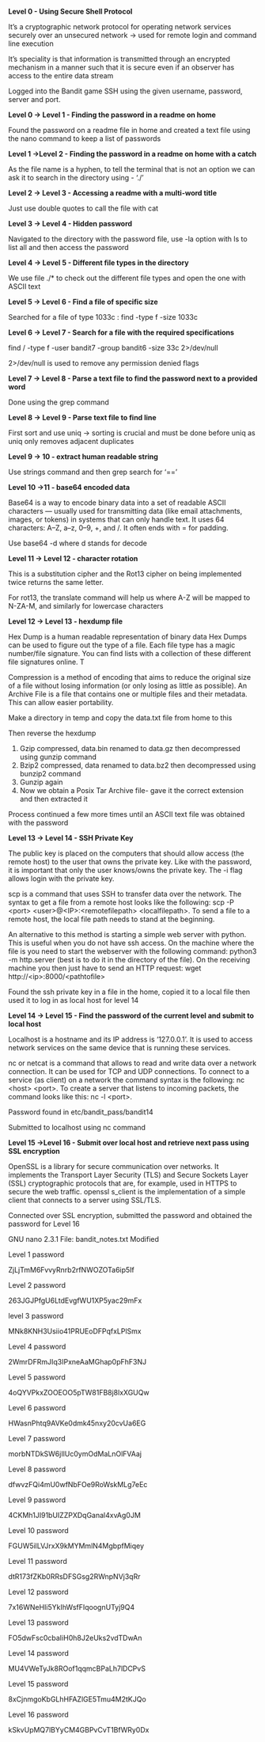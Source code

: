 **Level 0 - Using Secure Shell Protocol**

It’s a cryptographic network protocol for operating network services securely over an unsecured network → used for remote login and command line execution

It’s speciality is that information is transmitted through an encrypted mechanism in a manner such that it is secure even if an observer has access to the entire data stream

Logged into the Bandit game SSH using the given username, password, server and port.

**Level 0 → Level 1 - Finding the password in a readme on home**

Found the password on a readme file in home and created a text file using the nano command to keep a list of passwords

**Level 1 →Level 2 - Finding the password in a readme on home with a catch**

As the file name is a hyphen, to tell the terminal that is not an option we can ask it to search in the directory using - ‘./’

**Level 2 → Level 3 - Accessing a readme with a multi-word title**

Just use double quotes to call the file with cat

**Level 3 → Level 4 - Hidden password**

Navigated to the directory with the password file, use -la option with ls to list all and then access the password

**Level 4 → Level 5 - Different file types in the directory**

We use file ./\* to check out the different file types and open the one with ASCII text

**Level 5 → Level 6 - Find a file of specific size**

Searched for a file of type 1033c : find -type f -size 1033c

**Level 6 → Level 7 - Search for a file with the required specifications**

find / -type f -user bandit7 -group bandit6 -size 33c 2>/dev/null

2>/dev/null is used to remove any permission denied flags

**Level 7 → Level 8 - Parse a text file to find the password next to a provided word**

Done using the grep command

**Level 8 → Level 9 - Parse text file to find line**

First sort and use uniq → sorting is crucial and must be done before uniq as uniq only removes adjacent duplicates

**Level 9 → 10 - extract human readable string**

Use strings command and then grep search for ‘==’

**Level 10 →11 - base64 encoded data**

Base64 is a way to encode binary data into a set of readable ASCII characters — usually used for transmitting data (like email attachments, images, or tokens) in systems that can only handle text. It uses 64 characters: A–Z, a–z, 0–9, +, and /. It often ends with = for padding.

Use base64 -d where d stands for decode

**Level 11 → Level 12 - character rotation**

This is a substitution cipher and the Rot13 cipher on being implemented twice returns the same letter.

For rot13, the translate command will help us where A-Z will be mapped to N-ZA-M, and similarly for lowercase characters

**Level 12 → Level 13 - hexdump file**

Hex Dump is a human readable representation of binary data Hex Dumps can be used to figure out the type of a file. Each file type has a magic number/file signature. You can find lists with a collection of these different file signatures online. T

Compression is a method of encoding that aims to reduce the original size of a file without losing information (or only losing as little as possible). An Archive File is a file that contains one or multiple files and their metadata. This can allow easier portability.

Make a directory in temp and copy the data.txt file from home to this

Then reverse the hexdump

1. Gzip compressed, data.bin renamed to data.gz then decompressed using gunzip command
2. Bzip2 compressed, data renamed to data.bz2 then decompressed using bunzip2 command
3. Gunzip again
4. Now we obtain a Posix Tar Archive file- gave it the correct extension and then extracted it

Process continued a few more times until an ASCII text file was obtained with the password

**Level 13 → Level 14 - SSH Private Key**

The public key is placed on the computers that should allow access (the remote host) to the user that owns the private key. Like with the password, it is important that only the user knows/owns the private key. The -i flag allows login with the private key.

scp is a command that uses SSH to transfer data over the network. The syntax to get a file from a remote host looks like the following: scp -P &lt;port&gt; &lt;user&gt;@&lt;IP&gt;:&lt;remotefilepath&gt; &lt;localfilepath&gt;. To send a file to a remote host, the local file path needs to stand at the beginning.

An alternative to this method is starting a simple web server with python. This is useful when you do not have ssh access. On the machine where the file is you need to start the webserver with the following command: python3 -m http.server (best is to do it in the directory of the file). On the receiving machine you then just have to send an HTTP request: wget http://&lt;ip&gt;:8000/&lt;pathtofile&gt;

Found the ssh private key in a file in the home, copied it to a local file then used it to log in as local host for level 14

**Level 14 → Level 15 - Find the password of the current level and submit to local host**

Localhost is a hostname and its IP address is ‘127.0.0.1’. It is used to access network services on the same device that is running these services.

nc or netcat is a command that allows to read and write data over a network connection. It can be used for TCP and UDP connections. To connect to a service (as client) on a network the command syntax is the following: nc &lt;host&gt; &lt;port&gt;. To create a server that listens to incoming packets, the command looks like this: nc -l &lt;port&gt;.

Password found in etc/bandit_pass/bandit14

Submitted to localhost using nc command

**Level 15 →Level 16 - Submit over local host and retrieve next pass using SSL encryption**

OpenSSL is a library for secure communication over networks. It implements the Transport Layer Security (TLS) and Secure Sockets Layer (SSL) cryptographic protocols that are, for example, used in HTTPS to secure the web traffic. openssl s_client is the implementation of a simple client that connects to a server using SSL/TLS.

Connected over SSL encryption, submitted the password and obtained the password for Level 16

GNU nano 2.3.1 File: bandit_notes.txt Modified

Level 1 password

ZjLjTmM6FvvyRnrb2rfNWOZOTa6ip5If

Level 2 password

263JGJPfgU6LtdEvgfWU1XP5yac29mFx

level 3 password

MNk8KNH3Usiio41PRUEoDFPqfxLPlSmx

Level 4 password

2WmrDFRmJIq3IPxneAaMGhap0pFhF3NJ

Level 5 password

4oQYVPkxZOOEOO5pTW81FB8j8lxXGUQw

Level 6 password

HWasnPhtq9AVKe0dmk45nxy20cvUa6EG

Level 7 password

morbNTDkSW6jIlUc0ymOdMaLnOlFVAaj

Level 8 password

dfwvzFQi4mU0wfNbFOe9RoWskMLg7eEc

Level 9 password

4CKMh1JI91bUIZZPXDqGanal4xvAg0JM

Level 10 password

FGUW5ilLVJrxX9kMYMmlN4MgbpfMiqey

Level 11 password

dtR173fZKb0RRsDFSGsg2RWnpNVj3qRr

Level 12 password

7x16WNeHIi5YkIhWsfFIqoognUTyj9Q4

Level 13 password

FO5dwFsc0cbaIiH0h8J2eUks2vdTDwAn

Level 14 password

MU4VWeTyJk8ROof1qqmcBPaLh7lDCPvS

Level 15 password

8xCjnmgoKbGLhHFAZlGE5Tmu4M2tKJQo

Level 16 password

kSkvUpMQ7lBYyCM4GBPvCvT1BfWRy0Dx
